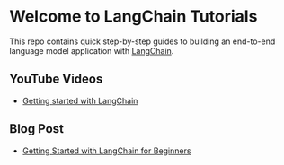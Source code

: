 # Welcome to LangChain Tutorials

This repo contains quick step-by-step guides to building an end-to-end language model application with [LangChain](https://python.langchain.com/en/latest/index.html).

## YouTube Videos
- [Getting started with LangChain](https://youtu.be/91W52Wl4wG8)

## Blog Post
- [Getting Started with LangChain for Beginners](https://medium.com/gitconnected/getting-started-with-langchain-for-beginners-f3841119e357)

